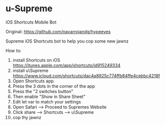 # u-Supreme
iOS Shortcuts Mobile Bot

Original: https://github.com/navarrojandg/hypeeyes

Supreme iOS Shortcuts bot to help you cop some new jawnz

How to:

1) install Shortcuts on iOS https://itunes.apple.com/app/shortcuts/id915249334
2) install u\Supreme https://www.icloud.com/shortcuts/dac4a8925c774ffb84ffe4cebbc4218f
3) Open Shortcuts app
4) Press the 3 dots in the corner of the app
5) Press the "2 switches button" 
6) Then enable "Show in Share Sheet"
7) Edit let var to match your settings
8) Open Safari --> Proceed to Supremes Website
9) Click share --> Shortcuts --> u\Supreme
10) cop thy jawnz
